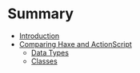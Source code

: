 # Summary

* [Introduction](README.md)
* [Comparing Haxe and ActionScript](comparing_haxe_and_actionscript/README.md)
    * [Data Types](comparing_haxe_and_actionscript/data-types.md)
    * [Classes](comparing_haxe_and_actionscript/classes.md)

